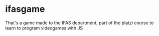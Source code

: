 # ifasgame
That's a game made to the IFAS department, part of the platzi course to learn to program videogames with JS
